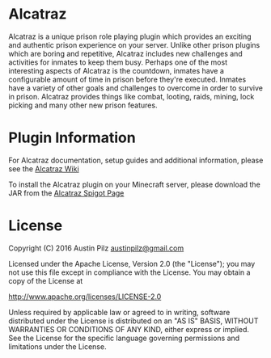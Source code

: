 # Alcatraz
Alcatraz is a unique prison role playing plugin which provides an exciting and authentic prison experience on your server. Unlike other prison plugins which are boring and repetitive, Alcatraz includes new challenges and activities for inmates to keep them busy. Perhaps one of the most interesting aspects of Alcatraz is the countdown, inmates have a configurable amount of time in prison before they're executed. Inmates have a variety of other goals and challenges to overcome in order to survive in prison. Alcatraz provides things like combat, looting, raids, mining, lock picking and many other new prison features.

# Plugin Information
For Alcatraz documentation, setup guides and additional information, please see the [Alcatraz Wiki](https://github.com/austinpilz/Alcatraz/wiki)

To install the Alcatraz plugin on your Minecraft server, please download the JAR from the [Alcatraz Spigot Page](http://alcatraz.austinpilz.com)

# License
Copyright (C) 2016 Austin Pilz austinpilz@gmail.com

Licensed under the Apache License, Version 2.0 (the "License"); you may not use this file except in compliance with the License. You may obtain a copy of the License at

http://www.apache.org/licenses/LICENSE-2.0

Unless required by applicable law or agreed to in writing, software distributed under the License is distributed on an "AS IS" BASIS, WITHOUT WARRANTIES OR CONDITIONS OF ANY KIND, either express or implied. See the License for the specific language governing permissions and limitations under the License.

